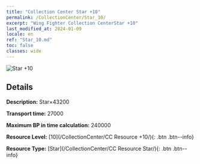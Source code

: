 ```yaml
---
title: "Collection Center Star +10"
permalink: /CollectionCenter/Star_10/
excerpt: "Wing Fighter Collection CenterStar +10"
last_modified_at: 2024-01-09
locale: en
ref: "Star_10.md"
toc: false
classes: wide
---
```



![Star +10](/images/cc/CC_Star_6.png)

## Details

  **Description:** Star×43200

  **Transport time:** 27000

  **Maximum BP in time calculation:** 240000

  **Resource Level:** [10](/CollectionCenter/CC Resource +10/){: .btn .btn--info}

  **Resource Type:** [Star](/CollectionCenter/CC Resource Star/){: .btn .btn--info}

